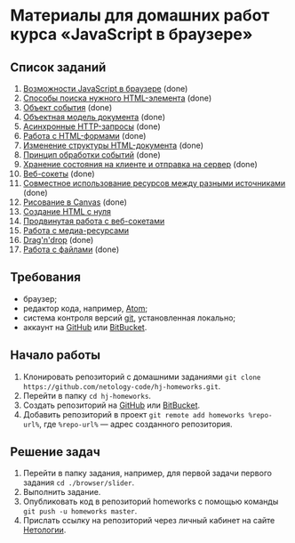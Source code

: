 # Материалы для домашних работ курса «JavaScript в браузере»

## Список заданий

1. [Возможности JavaScript в браузере](./browser/) (done)
2. [Способы поиска нужного HTML-элемента](./html-element-collection/) (done)
3. [Объект события](./event-object/) (done)
4. [Объектная модель документа](./dom/) (done)
5. [Асинхронные HTTP-запросы](./xhr/) (done)
6. [Работа с HTML-формами](./html-forms/) (done)
7. [Изменение структуры HTML-документа](./html-document-structure/) (done)
8. [Принцип обработки событий](./event-bubbling-capturing/) (done)
9. [Хранение состояния на клиенте и отправка на сервер](./local-storage/) (done)
10. [Веб-сокеты](./websocket/) (done)
11. [Cовместное использование ресурсов между разными источниками](./cors/) (done)
12. [Рисование в Canvas](./canvas/) (done)
13. [Создание HTML c нуля](./dom-from-zero/)
14. [Продвинутая работа с веб-сокетами](./comet/)
15. [Работа с медиа-ресурсами](./media/)
16. [Drag'n'drop](./drag-and-drop/) (done)
17. [Работа с файлами](./file-api/) (done)

## Требования

+ браузер;
+ редактор кода, например, [Atom][3];
+ система контроля версий [git][4], установленная локально;
+ аккаунт на [GitHub][1] или [BitBucket][2].

## Начало работы

1. Клонировать репозиторий с домашними заданиями `git clone https://github.com/netology-code/hj-homeworks.git`.
2. Перейти в папку `cd hj-homeworks`.
3. Создать репозиторий на [GitHub][1] или [BitBucket][2].
4. Добавить репозиторий в проект `git remote add homeworks %repo-url%`, где `%repo-url%` — адрес созданного репозитория.

## Решение задач

1. Перейти в папку задания, например, для первой задачи первого задания `cd ./browser/slider`.
2. Выполнить задание.
3. Опубликовать код в репозиторий homeworks с помощью команды `git push -u homeworks master`.
4. Прислать ссылку на репозиторий через личный кабинет на сайте [Нетологии][0].

[0]: http://netology.ru/
[1]: https://github.com/
[2]: https://bitbucket.org/
[3]: https://atom.io/
[4]: https://git-scm.com/
